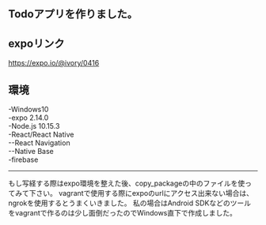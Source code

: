 Todoアプリを作りました。
---
expoリンク
---
https://expo.io/@ivory/0416

環境
---
-Windows10  
-expo 2.14.0  
-Node.js 10.15.3  
-React/React Native  
--React Navigation  
--Native Base  
-firebase  

---
もし写経する際はexpo環境を整えた後、copy_packageの中のファイルを使ってみて下さい。
vagrantで使用する際にexpoのurlにアクセス出来ない場合は、ngrokを使用するとうまくいきました。
私の場合はAndroid SDKなどのツールをvagrantで作るのは少し面倒だったのでWindows直下で作成しました。
